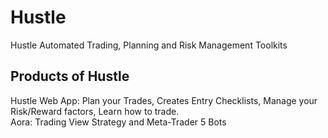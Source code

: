 # Hustle
Hustle Automated Trading, Planning and Risk Management Toolkits  

  
## Products of Hustle
Hustle Web App: Plan your Trades, Creates Entry Checklists, Manage your Risk/Reward factors, Learn how to trade.  
Aora: Trading View Strategy and Meta-Trader 5 Bots
